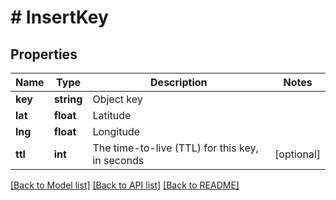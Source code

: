 # # InsertKey

## Properties

Name | Type | Description | Notes
------------ | ------------- | ------------- | -------------
**key** | **string** | Object key |
**lat** | **float** | Latitude |
**lng** | **float** | Longitude |
**ttl** | **int** | The time-to-live (TTL) for this key, in seconds | [optional]

[[Back to Model list]](../../README.md#models) [[Back to API list]](../../README.md#endpoints) [[Back to README]](../../README.md)
